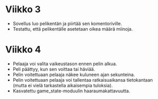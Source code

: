 Viikko 3
========

- Sovellus luo pelikentän ja piirtää sen komentoriville.
- Testattu, että pelikentälle asetetaan oikea määrä miinoja.

Viikko 4
========

- Pelaaja voi valita vaikeustason ennen pelin alkua.
- Peli päättyy, kun sen voittaa tai häviää.
- Pelin voitettuaan pelaaja näkee kuluneen ajan sekunteina.
- Pelin voitettuaan pelaaja voi tallentaa ratkaisuaikansa tietokantaan
  (mutta ei vielä tarkastella aikaisempia tuloksia).
- Kasvatettu game\_state-moduulin haaraumakattavuutta.
